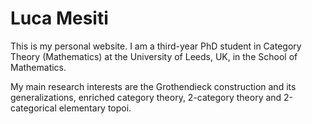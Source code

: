 # Luca Mesiti

This is my personal website. I am a third-year PhD student in Category Theory (Mathematics) at the University of Leeds, UK, in the School of Mathematics.

My main research interests are the Grothendieck construction and its generalizations, enriched category theory, 2-category theory and 2-categorical elementary topoi.
